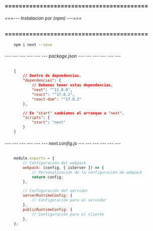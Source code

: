 ### ========================================= ###
###### ===--- Instalacion por (npm) ---=== ######
### ========================================= ###

<!-- Instalar por medio de consola. -->

```bat
	npm i next --save
```

###### --- --- --- --- --- --- package.json --- --- --- --- --- --- ######

```json
	{
		// Dentro de dependencias.
		"dependencies": {
			// Debemos tener estas dependencias.
			"next": "^11.0.0", 
			"react": "^17.0.2", 
			"react-dom": "^17.0.2"
		}, 

		// En "start" cambiamos el arranque a "next".
		"scripts": {
			"start": "next"
		}
	}
```

<!-- NOTA: Es importante crear una carpeta para las paginas, de esta manera se tendra el codigo mas 
modularizado y controlado. -->

###### --- --- --- --- --- --- next.config.js --- --- --- --- --- --- ######

<!-- Este archivo de configuracion de (Next.js) se utiliza para configurar diferentes aspectos de la aplicacion. -->

```js
	module.exports = {
	    // Configuración del webpack
	    webpack: (config, { isServer }) => {
	        // Personalización de la configuración de webpack
	        return config;
	    },

	    // Configuración del servidor
	    serverRuntimeConfig: {
	        // Configuración para el servidor
	    },
	    publicRuntimeConfig: {
	        // Configuración para el cliente
	    },
	};
```